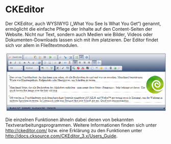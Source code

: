 # CKEditor

Der CKEditor, auch WYSIWYG („What You See Is What You Get“) genannt, ermöglicht die einfache Pflege der Inhalte auf den Content-Seiten der Website. Nicht nur Text, sondern auch Medien wie Bilder, Videos oder Dokumenten-Downloads lassen sich mit ihm platzieren.
Der Editor findet sich vor allem in Fließtextmodulen.

![](bild27.png)

Die einzelnen Funktionen ähneln dabei denen von bekannten Textverarbeitungsprogrammen.
Weitere Informationen finden sich unter http://ckeditor.com/ bzw. eine Erklärung zu den Funktionen unter http://docs.cksource.com/CKEditor_3.x/Users_Guide. 